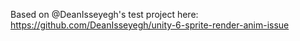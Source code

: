 Based on @DeanIsseyegh's test project here:
https://github.com/DeanIsseyegh/unity-6-sprite-render-anim-issue
